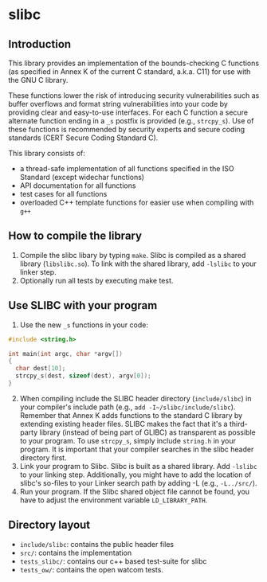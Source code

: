 # slibc

## Introduction

This library provides an implementation of the bounds-checking C functions (as specified in Annex K of the current C standard, a.k.a. C11) for use with the GNU C library.

These functions lower the risk of introducing security vulnerabilities such as buffer overflows and format string vulnerabilities into your code by providing clear and easy-to-use interfaces. For each C function a secure alternate function ending in a `_s` postfix is provided (e.g., `strcpy_s`). Use of these functions is recommended by security experts and secure coding standards (CERT Secure Coding Standard C).

This library consists of:

* a thread-safe implementation of all functions specified in the ISO Standard (except widechar functions)
* API documentation for all functions
* test cases for all functions
* overloaded C++ template functions for easier use when compiling with `g++`

## How to compile the library

1. Compile the slibc libary by typing `make`. Slibc is compiled as a shared library (`libslibc.so`). To link with the shared library, add `-lslibc` to your linker step.
2. Optionally run all tests by executing make test.

## Use SLIBC with your program

1. Use the new `_s` functions in your code:

```c
#include <string.h>

int main(int argc, char *argv[])
{
  char dest[10];
  strcpy_s(dest, sizeof(dest), argv[0]);
}
```

2. When compiling include the SLIBC header directory (`include/slibc`) in your compiler's include path (e.g., `add -I~/slibc/include/slibc`). Remember that Annex K adds functions to the standard C library by extending existing header files. SLIBC makes the fact that it's a third-party library (instead of being part of GLIBC) as transparent as possible to your program. To use `strcpy_s`, simply include `string.h` in your program. It is important that your compiler searches in the slibc header directory first.
3. Link your program to Slibc. Slibc is built as a shared library. Add `-lslibc` to your linking step. Additionally, you might have to add the location of slibc's so-files to your Linker search path by adding -L (e.g., `-L../src/`).
4. Run your program. If the Slibc shared object file cannot be found, you have to adjust the environment variable `LD_LIBRARY_PATH`.

## Directory layout

* `include/slibc`: contains the public header files
* `src/`: contains the implementation
* `tests_slibc/`: contains our c++ based test-suite for slibc
* `tests_ow/`: contains the open watcom tests.

